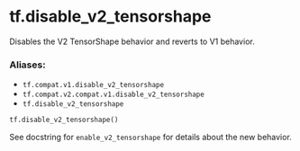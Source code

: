 <div itemscope itemtype="http://developers.google.com/ReferenceObject">
<meta itemprop="name" content="tf.disable_v2_tensorshape" />
<meta itemprop="path" content="Stable" />
</div>

# tf.disable_v2_tensorshape

Disables the V2 TensorShape behavior and reverts to V1 behavior.

### Aliases:

* `tf.compat.v1.disable_v2_tensorshape`
* `tf.compat.v2.compat.v1.disable_v2_tensorshape`
* `tf.disable_v2_tensorshape`

``` python
tf.disable_v2_tensorshape()
```

<!-- Placeholder for "Used in" -->

See docstring for `enable_v2_tensorshape` for details about the new behavior.